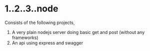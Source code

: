 # 1..2..3..node

Consists of the following projects,

1. A very plain nodejs server doing basic get and post (without any frameworks)
2. An api using express and swagger
